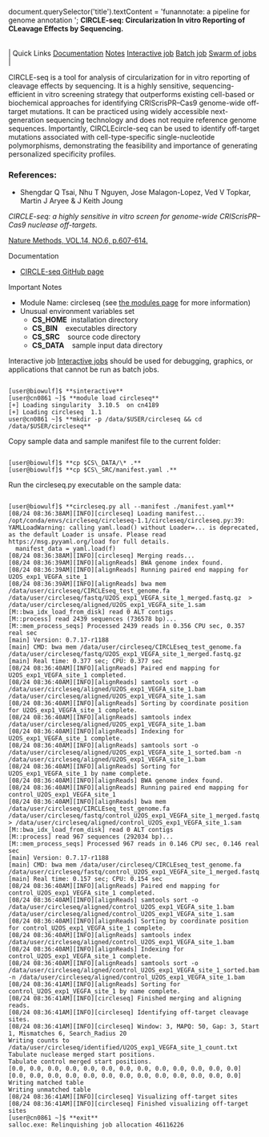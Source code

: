 

document.querySelector('title').textContent = 'funannotate: a pipeline for genome annotation ';
**CIRCLE-seq: Circularization In vitro Reporting of CLeavage Effects by Sequencing.** 


|  |
| --- |
| 
Quick Links
[Documentation](#doc)
[Notes](#notes)
[Interactive job](#int) 
[Batch job](#sbatch) 
[Swarm of jobs](#swarm) 
 |



CIRCLE-seq is a tool for analysis of circularization for in vitro reporting of cleavage effects by sequencing.
It is a highly sensitive, sequencing-efficient in vitro screening strategy 
that outperforms existing cell-based or biochemical approaches 
for identifying CRIScrisPR–Cas9 genome-wide off-target mutations. 
It can be practiced using widely accessible next-generation sequencing technology 
and does not require reference genome sequences. 
Importantly, CIRCLEcircle-seq can be used to identify off-target mutations 
associated with cell-type-specific single-nucleotide polymorphisms, 
demonstrating the feasibility 
and importance of generating personalized specificity profiles.



### References:


* Shengdar Q Tsai, Nhu T Nguyen, Jose Malagon-Lopez, Ved V Topkar, Martin J Aryee & J Keith Joung   

*CIRCLE-seq: a highly sensitive in vitro screen for genome-wide CRIScrisPR–Cas9 nuclease off-targets.*   

[Nature Methods, VOL.14, NO.6, p.607-614.](https://www.nature.com/articles/nmeth.42789)


Documentation
* [CIRCLE-seq GitHub page](https://github.com/tsailabSJ/circleseq)


Important Notes
* Module Name: circleseq (see [the modules page](https://hpc.nih.gov/apps/modules.html) for more information)
* Unusual environment variables set
	+ **CS\_HOME**  installation directory
	+ **CS\_BIN**    executables directory
	+ **CS\_SRC**    source code directory
	+ **CS\_DATA**    sample input data directory



Interactive job
[Interactive jobs](/docs/userguide.html#int) should be used for debugging, graphics, or applications that cannot be run as batch jobs.
  


```

[user@biowulf]$ **sinteractive** 
[user@cn0861 ~]$ **module load circleseq** 
[+] Loading singularity  3.10.5  on cn4189
[+] Loading circleseq  1.1
user@cn0861 ~]$ **mkdir -p /data/$USER/circleseq && cd /data/$USER/circleseq** 

```

Copy sample data and sample manifest file to the current folder:

```

[user@biowulf]$ **cp $CS\_DATA/\* .** 
[user@biowulf]$ **cp $CS\_SRC/manifest.yaml .** 

```

Run the circleseq.py executable on the sample data:

```

[user@biowulf]$ **circleseq.py all --manifest ./manifest.yaml** 
[08/24 08:36:38AM][INFO][circleseq] Loading manifest...
/opt/conda/envs/circleseq/circleseq-1.1/circleseq/circleseq.py:39: YAMLLoadWarning: calling yaml.load() without Loader=... is deprecated, as the default Loader is unsafe. Please read https://msg.pyyaml.org/load for full details.
  manifest_data = yaml.load(f)
[08/24 08:36:38AM][INFO][circleseq] Merging reads...
[08/24 08:36:39AM][INFO][alignReads] BWA genome index found.
[08/24 08:36:39AM][INFO][alignReads] Running paired end mapping for U2OS_exp1_VEGFA_site_1
[08/24 08:36:39AM][INFO][alignReads] bwa mem /data/user/circleseq/CIRCLEseq_test_genome.fa /data/user/circleseq/fastq/U2OS_exp1_VEGFA_site_1_merged.fastq.gz  > /data/user/circleseq/aligned/U2OS_exp1_VEGFA_site_1.sam
[M::bwa_idx_load_from_disk] read 0 ALT contigs
[M::process] read 2439 sequences (736578 bp)...
[M::mem_process_seqs] Processed 2439 reads in 0.356 CPU sec, 0.357 real sec
[main] Version: 0.7.17-r1188
[main] CMD: bwa mem /data/user/circleseq/CIRCLEseq_test_genome.fa /data/user/circleseq/fastq/U2OS_exp1_VEGFA_site_1_merged.fastq.gz
[main] Real time: 0.377 sec; CPU: 0.377 sec
[08/24 08:36:40AM][INFO][alignReads] Paired end mapping for U2OS_exp1_VEGFA_site_1 completed.
[08/24 08:36:40AM][INFO][alignReads] samtools sort -o /data/user/circleseq/aligned/U2OS_exp1_VEGFA_site_1.bam /data/user/circleseq/aligned/U2OS_exp1_VEGFA_site_1.sam
[08/24 08:36:40AM][INFO][alignReads] Sorting by coordinate position for U2OS_exp1_VEGFA_site_1 complete.
[08/24 08:36:40AM][INFO][alignReads] samtools index /data/user/circleseq/aligned/U2OS_exp1_VEGFA_site_1.bam
[08/24 08:36:40AM][INFO][alignReads] Indexing for U2OS_exp1_VEGFA_site_1 complete.
[08/24 08:36:40AM][INFO][alignReads] samtools sort -o /data/user/circleseq/aligned/U2OS_exp1_VEGFA_site_1_sorted.bam -n /data/user/circleseq/aligned/U2OS_exp1_VEGFA_site_1.bam
[08/24 08:36:40AM][INFO][alignReads] Sorting for U2OS_exp1_VEGFA_site_1 by name complete.
[08/24 08:36:40AM][INFO][alignReads] BWA genome index found.
[08/24 08:36:40AM][INFO][alignReads] Running paired end mapping for control_U2OS_exp1_VEGFA_site_1
[08/24 08:36:40AM][INFO][alignReads] bwa mem /data/user/circleseq/CIRCLEseq_test_genome.fa /data/user/circleseq/fastq/control_U2OS_exp1_VEGFA_site_1_merged.fastq.gz  > /data/user/circleseq/aligned/control_U2OS_exp1_VEGFA_site_1.sam
[M::bwa_idx_load_from_disk] read 0 ALT contigs
[M::process] read 967 sequences (292034 bp)...
[M::mem_process_seqs] Processed 967 reads in 0.146 CPU sec, 0.146 real sec
[main] Version: 0.7.17-r1188
[main] CMD: bwa mem /data/user/circleseq/CIRCLEseq_test_genome.fa /data/user/circleseq/fastq/control_U2OS_exp1_VEGFA_site_1_merged.fastq.gz
[main] Real time: 0.157 sec; CPU: 0.154 sec
[08/24 08:36:40AM][INFO][alignReads] Paired end mapping for control_U2OS_exp1_VEGFA_site_1 completed.
[08/24 08:36:40AM][INFO][alignReads] samtools sort -o /data/user/circleseq/aligned/control_U2OS_exp1_VEGFA_site_1.bam /data/user/circleseq/aligned/control_U2OS_exp1_VEGFA_site_1.sam
[08/24 08:36:40AM][INFO][alignReads] Sorting by coordinate position for control_U2OS_exp1_VEGFA_site_1 complete.
[08/24 08:36:40AM][INFO][alignReads] samtools index /data/user/circleseq/aligned/control_U2OS_exp1_VEGFA_site_1.bam
[08/24 08:36:40AM][INFO][alignReads] Indexing for control_U2OS_exp1_VEGFA_site_1 complete.
[08/24 08:36:40AM][INFO][alignReads] samtools sort -o /data/user/circleseq/aligned/control_U2OS_exp1_VEGFA_site_1_sorted.bam -n /data/user/circleseq/aligned/control_U2OS_exp1_VEGFA_site_1.bam
[08/24 08:36:41AM][INFO][alignReads] Sorting for control_U2OS_exp1_VEGFA_site_1 by name complete.
[08/24 08:36:41AM][INFO][circleseq] Finished merging and aligning reads.
[08/24 08:36:41AM][INFO][circleseq] Identifying off-target cleavage sites.
[08/24 08:36:41AM][INFO][circleseq] Window: 3, MAPQ: 50, Gap: 3, Start 1, Mismatches 6, Search_Radius 20
Writing counts to /data/user/circleseq/identified/U2OS_exp1_VEGFA_site_1_count.txt
Tabulate nuclease merged start positions.
Tabulate control merged start positions.
[0.0, 0.0, 0.0, 0.0, 0.0, 0.0, 0.0, 0.0, 0.0, 0.0, 0.0, 0.0, 0.0] [0.0, 0.0, 0.0, 0.0, 0.0, 0.0, 0.0, 0.0, 0.0, 0.0, 0.0, 0.0, 0.0]
Writing matched table
Writing unmatched table
[08/24 08:36:41AM][INFO][circleseq] Visualizing off-target sites
[08/24 08:36:41AM][INFO][circleseq] Finished visualizing off-target sites
[user@cn0861 ~]$ **exit**
salloc.exe: Relinquishing job allocation 46116226

```





